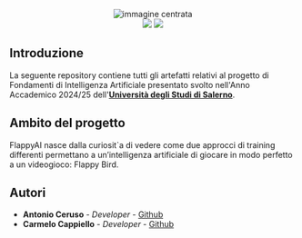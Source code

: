 <p align="center">
  <img src="https://github.com/user-attachments/assets/c1d004f1-b503-417d-ad03-567d8bba4958" alt="immagine centrata" />
  <br>
  <img src="https://img.shields.io/badge/Python-3776AB?style=for-the-badge&logo=python&logoColor=white">
  <img src="https://img.shields.io/github/contributors/HEROCRA/FlappyBirdAI?style=for-the-badge">
</p>

## Introduzione
La seguente repository contiene tutti gli artefatti relativi al progetto di Fondamenti di Intelligenza Artificiale presentato svolto nell'Anno Accademico 2024/25 dell'<a href="https://www.unisa.it">**Università degli Studi di Salerno**</a>.

## Ambito del progetto
FlappyAI nasce dalla curiosit`a di vedere come due approcci di training differenti permettano a un’intelligenza artificiale di giocare in modo perfetto a un videogioco: Flappy Bird.

## Autori
- **Antonio Ceruso**        - *Developer*   - [Github](https://github.com/AntonioCherry)
- **Carmelo Cappiello**        - *Developer*   - [Github](https://github.com/HEROCRA)
